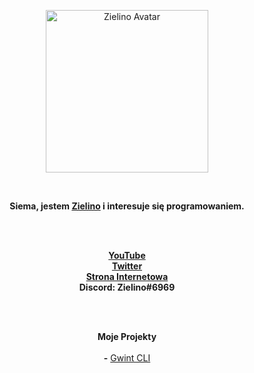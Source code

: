 <p align="center">
  <a href="https://Zielin0.ct8.pl/" target="_blank"><img src="https://Zielin0.ct8.pl/favicon.ico" width="260" alt="Zielino Avatar"></img></a>
</p>

<br />

<p align="center">
<strong>Siema, jestem <a href="https://github.com/Zielin0/" target="_blank">Zielino</a> i interesuje się programowaniem.</strong>
</p>

<br />
<br />

<p align="center">
<a href="https://www.youtube.com/channel/UCakn5eq0LuKV3CMdnAc2aig/" target="_blank"><strong>YouTube</strong></a>
<br />
<a href="https://twitter.com/theZielino/" target="_blank"><strong>Twitter</strong></a>
<br />
<a href="https://Zielin0.ct8.pl/"><strong>Strona Internetowa</strong></a>
<br />
<strong>Discord: Zielino#6969</strong>
</p>

<br />
<br />

<p align="center">
<strong>Moje Projekty</strong>
<br />
<br />
<strong>-</strong> <a href="https://github.com/Zielin0/Gwint-CLI" target="_blank">Gwint CLI</a>
</p>
